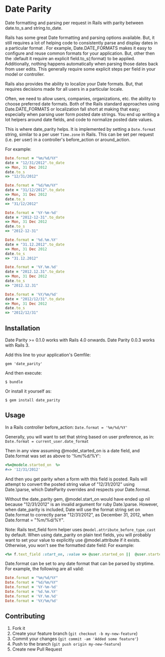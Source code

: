 # Date Parity

Date formatting and parsing per request in Rails with parity between date.to\_s.and string.to\_date.

Rails has some great Date formatting and parsing options available. But, it still requires a lot of helping code to consistently parse and display dates in a particular format . For example, Date.DATE\_FORMATS makes it easy to configure and reuse common formats for your application. But, other then the :default it require an explicit field.to\_s(:format) to be applied. Additionally, nothing happens automatically when parsing those dates back from user edits. This generally require some explicit steps per field in your model or controller. 

Rails also provides the ability to localize your Date formats. But, that requires decisions made for all users in a particular locale.

Often, we need to allow users, companies, organizations, etc. the ability to choose preferred date formats. Both of the Rails standard approaches using Date.DATE\_FORMATS or localization fall short at making that easy; especially when parsing user form posted date strings. You end up writing a lot helpers around date fields, and code to normalize posted date values. 
 
This is where date\_parity helps. It is implemented by setting a `Date.format` string, similar to a per user `Time.zone` in Rails. This can be set per request (i.e. per user) in a controller's before\_action or around\_action.

For example:
```ruby
Date.format = "%m/%d/%Y"
date = "12/31/2012".to_date
=> Mon, 31 Dec 2012
date.to_s
=> "12/31/2012"

Date.format = "%d/%m/%Y"
date = "31/12/2012".to_date
=> Mon, 31 Dec 2012
date.to_s
=> "31/12/2012"

Date.format = '%Y-%m-%d'
date = "2012-12-31".to_date
=> Mon, 31 Dec 2012
date.to_s
=> "2012-12-31"

Date.format = '%d.%m.%Y'
date = "31.12.2012".to_date
=> Mon, 31 Dec 2012
date.to_s
=> "31.12.2012"

Date.format = '%Y.%m.%d'
date = "2012.12.31".to_date
=> Mon, 31 Dec 2012
date.to_s
=> "2012.12.31"

Date.format = '%Y/%m/%d'
date = "2012/12/31".to_date
=> Mon, 31 Dec 2012
date.to_s
=> "2012/12/31"
```

## Installation

Date Parity >= 0.1.0 works with Rails 4.0 onwards.
Date Parity 0.0.3 works with Rails 3.

Add this line to your application's Gemfile:

    gem 'date_parity'

And then execute:

    $ bundle

Or install it yourself as:

    $ gem install date_parity

## Usage

In a Rails controller before\_action:
```Date.format = '%m/%d/%Y'```

Generally, you will want to set that string based on user preference, as in:
```Date.format = current_user.date_format```

Then in any view assuming @model\_started\_on is a date field, and Date.format was set as above to '%m/%d/%Y':
```ruby
<%=@modele.started_on  %>
#=> '12/31/2012' 
```

And then you get parity when a form with this field is posted. Rails will attempt to convert the posted string value of "12/31/2012" using Date.\parse, which DateParity overrides and respects your Date.format.  

Without the date\_parity gem, @model.start\_on would have ended up nil because "12/31/2012" is an invalid argument for ruby Date.\parse. However, when date\_parity is included, Date will use the format string set on Date.format to correctly parse "12/31/2012", as December 31, 2012, when Date.format = "%m/%d/%Y". 

Note: Rails text\_field form helper uses ```@model.attribute_before_type_cast``` by default.  When using date\_parity on plain text fields, you will probably want to set your value to explicitly use @model.attribute if it exists. Otherwise, you won't see the formatted date field: For example:
```ruby 
<%= f.text_field :start_on, :value => @user.started_on ||  @user.started_on_before_type_cast %>
```

Date.format can be set to any date format that can be parsed by strptime. 
For example, the following are all valid:
```ruby
Date.format = "%m/%d/%Y"
Date.format = "%d/%m/%Y"
Date.format = '%Y-%m-%d'
Date.format = '%d.%m.%Y'
Date.format = '%Y.%m.%d'
Date.format = '%Y/%m/%d'
```

## Contributing

1. Fork it
2. Create your feature branch (`git checkout -b my-new-feature`)
3. Commit your changes (`git commit -am 'Added some feature'`)
4. Push to the branch (`git push origin my-new-feature`)
5. Create new Pull Request

